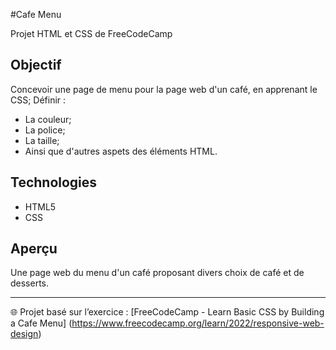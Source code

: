#Cafe Menu

Projet HTML et CSS de FreeCodeCamp

## Objectif 
Concevoir une page de menu pour la page web d'un café, en apprenant le CSS;
Définir :
- La couleur;
- La police;
- La taille;
- Ainsi que d'autres aspets des éléments HTML.

## Technologies 
- HTML5
- CSS

## Aperçu
Une page web du menu d'un café proposant divers choix de café et de desserts.

---
🌐 Projet basé sur l’exercice : [FreeCodeCamp - Learn Basic CSS by Building a Cafe Menu] (https://www.freecodecamp.org/learn/2022/responsive-web-design)
